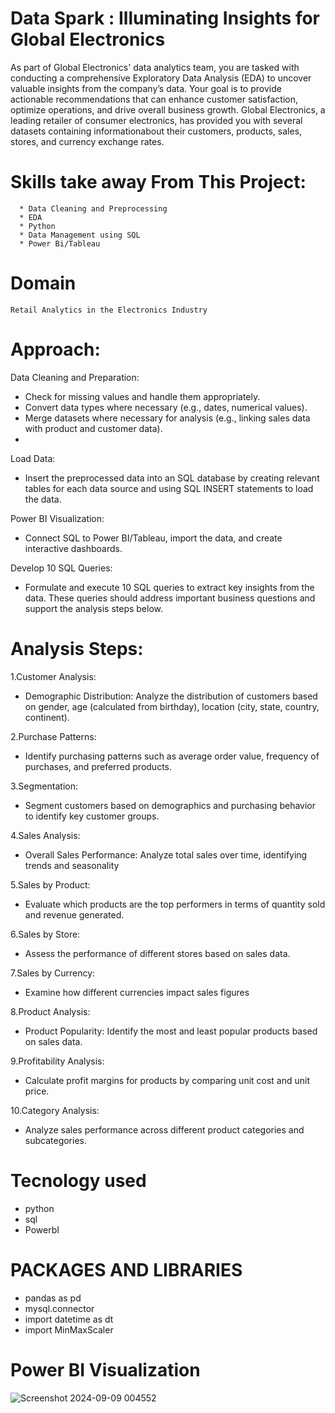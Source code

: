 # Data Spark : Illuminating Insights for Global Electronics
As part of Global Electronics' data analytics team, you are tasked with conducting a comprehensive Exploratory Data Analysis (EDA) to
uncover valuable insights from the company’s data. Your goal is to provide actionable recommendations that can enhance customer satisfaction,
optimize operations, and drive overall business growth. Global Electronics, a leading retailer of consumer electronics, has provided you with
several datasets containing informationabout their customers, products, sales, stores, and currency exchange rates.

# Skills take away From This Project:
      * Data Cleaning and Preprocessing 
      * EDA
      * Python 
      * Data Management using SQL 
      * Power Bi/Tableau
      
# Domain
    Retail Analytics in the Electronics Industry

# Approach:
Data Cleaning and Preparation:
  * Check for missing values and handle them appropriately.
  * Convert data types where necessary (e.g., dates, numerical values).
  *  Merge datasets where necessary for analysis (e.g., linking sales data with product and customer data).
  *  
Load Data:
  * Insert the preprocessed data into an SQL database by creating relevant tables for each data source and using SQL INSERT statements to load the data.
   
Power BI Visualization:
  * Connect SQL to Power BI/Tableau, import the data, and create interactive dashboards.

Develop 10 SQL Queries:
  * Formulate and execute 10 SQL queries to extract key insights from the data.
    These queries should address important business questions and support the analysis steps below.

    
# Analysis Steps:

1.Customer Analysis:
   * Demographic Distribution: Analyze the distribution of customers based on gender, age (calculated from birthday),
 location (city, state, country, continent).

2.Purchase Patterns:
   * Identify purchasing patterns such as average order value, frequency of purchases, and preferred products.

3.Segmentation:
   * Segment customers based on demographics and purchasing behavior to identify key customer groups.
   
4.Sales Analysis:
   * Overall Sales Performance: Analyze total sales over time, identifying trends and seasonality
     
5.Sales by Product: 
   * Evaluate which products are the top performers in terms of quantity sold and revenue generated.
     
6.Sales by Store:
   * Assess the performance of different stores based on sales data.

7.Sales by Currency:
   * Examine how different currencies impact sales figures

8.Product Analysis:
  * Product Popularity: Identify the most and least popular products based on sales data.
    
9.Profitability Analysis:
  * Calculate profit margins for products by comparing unit cost and unit price.
    
10.Category Analysis: 
  * Analyze sales performance across different product categories and subcategories.

# Tecnology used

* python
* sql
* PowerbI
 
 
# PACKAGES AND LIBRARIES

 * pandas as pd
 * mysql.connector
 * import datetime as dt
 * import MinMaxScaler
  

# Power BI Visualization

![Screenshot 2024-09-09 004552](https://github.com/user-attachments/assets/265070ea-fe69-4979-9bf2-7df98147ecc5)

